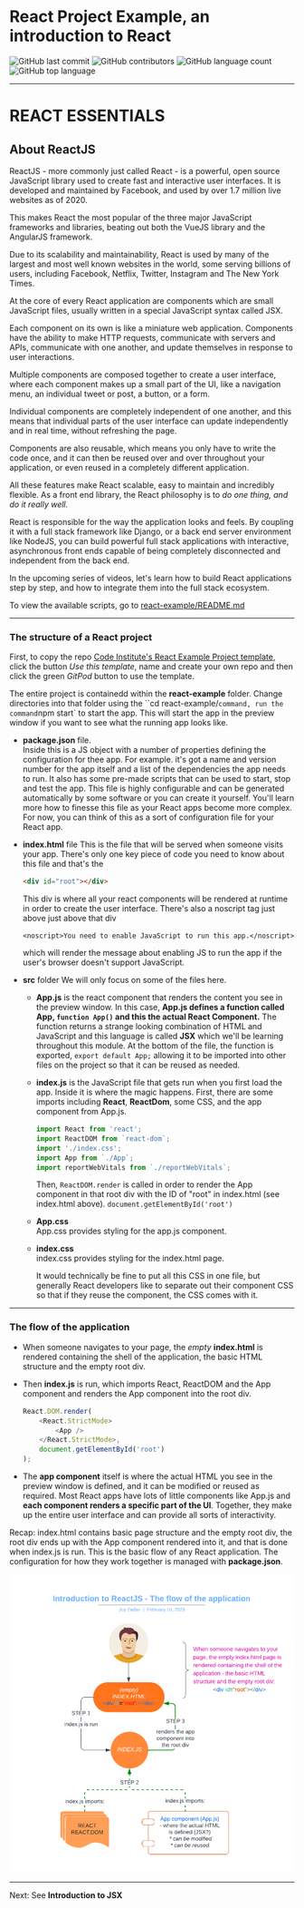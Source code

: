 # React Project Example, an introduction to React

![GitHub last commit](https://img.shields.io/github/last-commit/JoyZadan/introduction-to-react?color=fuschia&style=for-the-badge)
![GitHub contributors](https://img.shields.io/github/contributors/JoyZadan/introduction-to-react?color=purple&style=for-the-badge)
![GitHub language count](https://img.shields.io/github/languages/count/JoyZadan/introduction-to-react?color=blue&style=for-the-badge)
![GitHub top language](https://img.shields.io/github/languages/top/JoyZadan/introduction-to-react?color=yellow&style=for-the-badge)

---
# **REACT ESSENTIALS**
## **About ReactJS**
ReactJS - more commonly just called React - is a powerful, open source JavaScript library used to create fast and interactive user interfaces. It is developed and maintained by Facebook, and used by over 1.7 million live websites as of 2020.

This makes React the most popular of the three major JavaScript frameworks and libraries, beating out both the VueJS library and the AngularJS framework.

Due to its scalability and maintainability, React is used by many of the largest and most well known websites in the world, some serving billions of users, including Facebook, Netflix, Twitter, Instagram and The New York Times.

At the core of every React application are components which are small JavaScript files, usually written in a special JavaScript syntax called JSX.

Each component on its own is like a miniature web application. Components have the ability to make HTTP requests, communicate with servers and APIs, communicate with one another, and update themselves in response to user interactions.

Multiple components are composed together to create a user interface, where each component makes up a small part of the UI, like a navigation menu, an individual tweet or post, a button, or a form.

Individual components are completely independent of one another, and this means that individual parts of the user interface can update independently and in real time, without refreshing the page.

Components are also reusable, which means you only have to write the code once, and it can then be reused over and over throughout your application, or even reused in a completely different application.

All these features make React scalable, easy to maintain and incredibly flexible. As a front end library, the React philosophy is to *do one thing, and do it really well.*

React is responsible for the way the application looks and feels. By coupling it with a full stack framework like Django, or a back end server environment like NodeJS, you can build powerful full stack applications with interactive, asynchronous front ends capable of being completely disconnected and independent from the back end.

In the upcoming series of videos, let's learn how to build React applications step by step, and how to integrate them into the full stack ecosystem.

To view the available scripts, go to [react-example/README.md](./react-example/README.md)

---
### **The structure of a React project**

First, to copy the repo [Code Institute's React Example Project template](https://github.com/Code-Institute-Org/ci-react-core-react-project-example), click the button *Use this template*, name and create your own repo and then click the green *GitPod*  button to use the template.

The entire project is containedd within the **react-example** folder. Change directories into that folder using the ``cd react-example/` command, run the command `npm start` to start the app. This will start the app in the preview window if you want to see what the running app looks like.

* **package.json** file. <br/>
Inside this is a JS object with a number of properties defining the configuration for thee app. For example. it's got a name and version number for the app itself and a list of the dependencies the app needs to run. It also has some pre-made scripts that can be used to start, stop and test the app. This file is highly configurable and can be generated automatically by some software or you can create it yourself. You'll learn more how to finesse this file as your React apps become more complex. For now, you can think of this as a sort of configuration file for your React app.

* **index.html** file
This is the file that will be served when someone visits your app. There's only one key piece of code you need to know about this file and that's the
    ```html
    <div id="root"></div>
    ```
    This div is where all your react components will be rendered at runtime in order to create the user interface.
    There's also a noscript tag just above just above that div
    ```jsvascript
    <noscript>You need to enable JavaScript to run this app.</noscript>
    ```
    which will render the message about enabling JS to run the app if the user's browser doesn't support JavaScript.

* **src** folder
    We will only focus on some of the files here.
    * **App.js** is the react component that renders the content you see in the preview window. In this case, **App.js defines a function called App, `function App()` and this the actual React Component.** The function returns a strange looking combination of HTML and JavaScript and this language is called **JSX** which we'll be learning throughout this module. At the bottom of the file, the function is exported, `export default App;` allowing it to be imported into other files on the project so that it can be reused as needed.

    * **index.js** is the JavaScript file that gets run when you first load the app. Inside it is where the magic happens. First, there are some imports including **React**, **ReactDom**, some CSS, and the app component from App.js.
        ```javascript
        import React from 'react';
        import ReactDOM from `react-dom`;
        import './index.css';
        import App from `./App`;
        import reportWebVitals from `./reportWebVitals`;
        ```
        Then, `ReactDOM.render` is called in order to render the App component in that root div with the ID of "root" in index.html (see index.html above).
            `document.getElementById('root')`

    * **App.css**<br/>
        App.css provides styling for the app.js component.

    * **index.css**<br/>
        index.css provides styling for the index.html page.

        It would technically be fine to put all this CSS in one file, but generally React developers like to separate out their component CSS so that if they reuse the component, the CSS comes with it.

---
### **The flow of the application**

* When someone navigates to your page, the *empty* **index.html** is rendered containing the shell of the application, the basic HTML structure and the empty root div.

* Then **index.js** is run, which imports React, ReactDOM and the App component and renders the App component into the root div.
    ```javascript
    React.DOM.render(
        <React.StrictMode>
            <App />
        </React.StrictMode>,
        document.getElementById('root')
    );
    ```

* The **app component** itself is where the actual HTML you see in the preview window is defined, and it can be modified or reused as required.
    Most React apps have lots of little components like App.js and **each component renders a specific part of the UI**. Together, they make up the entire user interface and can provide all sorts of interactivity.

Recap: index.html contains basic page structure and the empty root div, the root div ends up with the App component rendered into it, and that is done when index.js is run. This is the basic flow of any React application. The configuration for how they work together is managed with **package.json**.

![flow of a react application](./documentation/flow-of-a-react-application.png)

---
Next: See **Introduction to JSX**